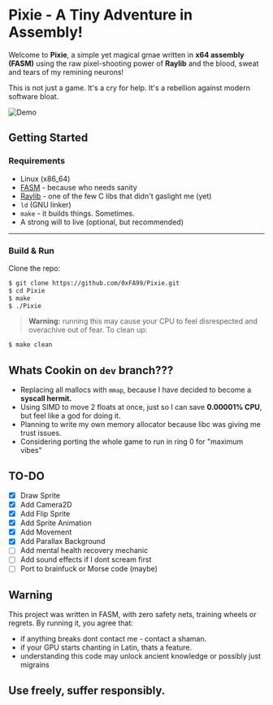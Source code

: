 # Pixie - A Tiny Adventure in Assembly!

Welcome to **Pixie**, a simple yet magical gmae written in **x64 assembly (FASM)** using the raw pixel-shooting power of **Raylib** and the blood, sweat and tears of my remining neurons!

This is not just a game. It's a cry for help.
It's a rebellion against modern software bloat.

![Demo](assets/demo.gif)

## Getting Started
### Requirements
- Linux (x86_64)
- [FASM](https://flatassembler.net/) - because who needs sanity
- [Raylib](https://www.raylib.com/) - one of the few C libs that didn't gaslight me (yet)
- `ld` (GNU linker)
- `make` - it builds things. Sometimes.
- A strong will to live (optional, but recommended)

---

### Build & Run
Clone the repo:
```sh
$ git clone https://github.com/0xFA99/Pixie.git
$ cd Pixie
$ make
$ ./Pixie
```
> **Warning:** running this may cause your CPU to feel disrespected and overachive out of fear.
To clean up:
```sh
$ make clean
```

## Whats Cookin on `dev` branch???
- Replacing all mallocs with `mmap`, because I have decided to become a **syscall hermit.**
- Using SIMD to move 2 floats at once, just so I can save **0.00001% CPU**, but feel like a god for doing it.
- Planning to write my own memory allocator because libc was giving me trust issues.
- Considering porting the whole game to run in ring 0 for "maximum vibes"

## TO-DO
- [x] Draw Sprite
- [x] Add Camera2D
- [X] Add Flip Sprite
- [X] Add Sprite Animation
- [X] Add Movement
- [X] Add Parallax Background
- [ ] Add mental health recovery mechanic
- [ ] Add sound effects if I dont scream first
- [ ] Port to brainfuck or Morse code (maybe)

## Warning
This project was written in FASM, with zero safety nets, training wheels or regrets.
By running it, you agree that:
- if anything breaks dont contact me - contact a shaman.
- if your GPU starts chanting in Latin, thats a feature.
- understanding this code may unlock ancient knowledge or possibly just migrains

## Use freely, suffer responsibly.

